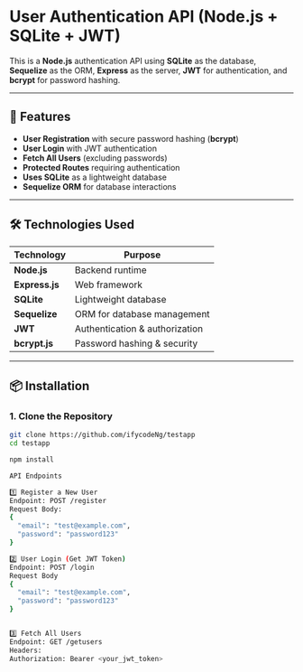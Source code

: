 # User Authentication API (Node.js + SQLite + JWT)

This is a **Node.js** authentication API using **SQLite** as the database, **Sequelize** as the ORM, **Express** as the server, **JWT** for authentication, and **bcrypt** for password hashing.

---

## 🚀 Features
- **User Registration** with secure password hashing (**bcrypt**)
- **User Login** with JWT authentication
- **Fetch All Users** (excluding passwords)
- **Protected Routes** requiring authentication
- **Uses SQLite** as a lightweight database
- **Sequelize ORM** for database interactions

---

## 🛠️ Technologies Used

| Technology       | Purpose |
|-----------------|---------|
| **Node.js**     | Backend runtime |
| **Express.js**  | Web framework |
| **SQLite**      | Lightweight database |
| **Sequelize**   | ORM for database management |
| **JWT**         | Authentication & authorization |
| **bcrypt.js**   | Password hashing & security |

---

## 📦 Installation

### **1. Clone the Repository**
```sh
git clone https://github.com/ifycodeNg/testapp
cd testapp

npm install

API Endpoints

1️⃣ Register a New User
Endpoint: POST /register
Request Body:
{
  "email": "test@example.com",
  "password": "password123"
}

2️⃣ User Login (Get JWT Token)
Endpoint: POST /login
Request Body
{
  "email": "test@example.com",
  "password": "password123"
}


3️⃣ Fetch All Users
Endpoint: GET /getusers
Headers:
Authorization: Bearer <your_jwt_token>
